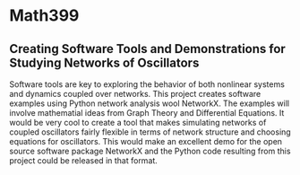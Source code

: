 # Math399

## Creating Software Tools and Demonstrations for Studying Networks of Oscillators

Software tools are key to exploring the behavior of both nonlinear systems and dynamics coupled over networks. This project creates software examples using Python network analysis wool NetworkX. The examples will involve mathematial ideas from Graph Theory and Differential Equations. It would be very cool to create a tool that makes simulating networks of coupled oscillators fairly flexible in terms of network structure and choosing equations for oscillators. This would make an excellent demo for the open source software package NetworkX and the Python code resulting from this project could be released in that format.
